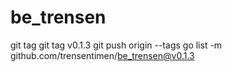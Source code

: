# be_trensen

git tag
git tag v0.1.3
git push origin --tags
go list -m github.com/trensentimen/be_trensen@v0.1.3
